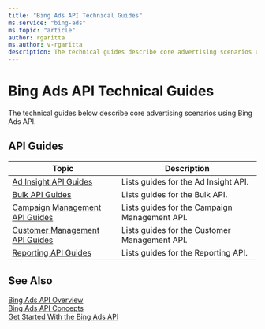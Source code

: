 ```yaml
---
title: "Bing Ads API Technical Guides"
ms.service: "bing-ads"
ms.topic: "article"
author: rgaritta
ms.author: v-rgaritta
description: The technical guides describe core advertising scenarios using Bing Ads API.
---
```

# Bing Ads API Technical Guides

The technical guides below describe core advertising scenarios using Bing Ads API.

## API Guides

|Topic|Description|
|---------|---------------|
|[Ad Insight API Guides](ad-insight-guides.md)|Lists guides for the Ad Insight API.|
|[Bulk API Guides](bulk-guides.md)|Lists guides for the Bulk API.|
|[Campaign Management API Guides](campaign-management-guides.md)|Lists guides for the Campaign Management API.|
|[Customer Management API Guides](customer-management-guides.md)|Lists guides for the Customer Management API.|
|[Reporting API Guides](reporting-guides.md)|Lists guides for the Reporting API.|

## See Also

[Bing Ads API Overview](index.md)  
[Bing Ads API Concepts](concepts.md)  
[Get Started With the Bing Ads API](get-started.md)  
